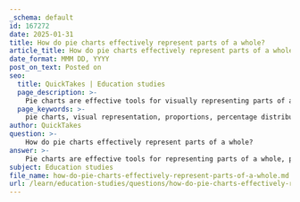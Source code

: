 ```yaml
---
_schema: default
id: 167272
date: 2025-01-31
title: How do pie charts effectively represent parts of a whole?
article_title: How do pie charts effectively represent parts of a whole?
date_format: MMM DD, YYYY
post_on_text: Posted on
seo:
  title: QuickTakes | Education studies
  page_description: >-
    Pie charts are effective tools for visually representing parts of a whole, illustrating proportions and percentage distributions using slices, allowing for clear comparisons of limited categories in a visually engaging manner.
  page_keywords: >-
    pie charts, visual representation, proportions, percentage distribution, limited categories, data visualization, engagement, impact, comparative analysis, components of pie chart, categorical data
author: QuickTakes
question: >-
    How do pie charts effectively represent parts of a whole?
answer: >-
    Pie charts are effective tools for representing parts of a whole, particularly when dealing with categorical data. Here are several key aspects that highlight how pie charts achieve this:\n\n1. **Visual Representation of Proportions**: A pie chart visually divides a circle into slices, where each slice represents a category's contribution to the total. The size of each slice is proportional to the quantity it represents, making it easy to see how each category compares to the whole. For example, if a pie chart shows market share among companies, a larger slice indicates a greater market share.\n\n2. **Percentage Distribution**: Pie charts are particularly useful for illustrating percentage distributions. They allow viewers to quickly grasp how different categories contribute to a total, such as budget allocations or survey responses. This is especially effective when the data is presented in percentages, as the entire pie represents 100%.\n\n3. **Limited Categories**: Pie charts are most effective when there are a limited number of categories—ideally between 5 to 6. This limitation helps maintain clarity and prevents the chart from becoming cluttered. When too many slices are included, it can be challenging for viewers to discern the relative sizes of each slice.\n\n4. **Engagement and Impact**: Pie charts can create a strong visual impact, making them appealing for presentations and reports. They can effectively highlight significant categories, such as the largest or smallest segments, drawing the audience's attention to key data points.\n\n5. **Comparative Analysis**: While pie charts are not ideal for comparing multiple datasets, they can effectively compare parts of a single dataset. For instance, they can show the distribution of expenses within a single budget, allowing for a straightforward comparison of how funds are allocated across different categories.\n\n6. **Components of a Pie Chart**: Understanding the components of a pie chart, such as the title, labels, and the slices themselves, is crucial for effective interpretation. The title provides context, while labels indicate what each slice represents, often including percentages or values that enhance understanding.\n\nIn summary, pie charts are most effective for displaying simple, categorical data where the focus is on the proportion of each category relative to the whole. However, it is important to consider their limitations, such as their ineffectiveness in showing precise values or trends over time, which are better suited for other graph types like bar graphs or line graphs.
subject: Education studies
file_name: how-do-pie-charts-effectively-represent-parts-of-a-whole.md
url: /learn/education-studies/questions/how-do-pie-charts-effectively-represent-parts-of-a-whole
---
```


&nbsp;